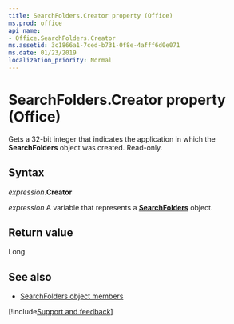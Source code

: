 ```yaml
---
title: SearchFolders.Creator property (Office)
ms.prod: office
api_name:
- Office.SearchFolders.Creator
ms.assetid: 3c1866a1-7ced-b731-0f8e-4afff6d0e071
ms.date: 01/23/2019
localization_priority: Normal
---
```



# SearchFolders.Creator property (Office)

Gets a 32-bit integer that indicates the application in which the **SearchFolders** object was created. Read-only.


## Syntax

_expression_.**Creator**

_expression_ A variable that represents a **[SearchFolders](Office.SearchFolders.md)** object.


## Return value

Long


## See also

- [SearchFolders object members](overview/Library-Reference/searchfolders-members-office.md)



[!include[Support and feedback](~/includes/feedback-boilerplate.md)]